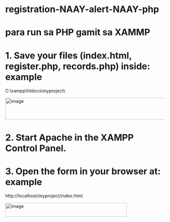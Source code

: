 # registration-NAAY-alert-NAAY-php

# para run sa PHP gamit sa XAMMP 

# 1. Save your files (index.html, register.php, records.php) inside: example
C:\xampp\htdocs\myproject\

<img width="584" height="69" alt="image" src="https://github.com/user-attachments/assets/d0f486ab-af4d-4f59-94e9-d5f4226e7fa5" />

# 2. Start Apache in the XAMPP Control Panel.
# 3. Open the form in your browser at: example
http://localhost/myproject/index.html

<img width="384" height="44" alt="image" src="https://github.com/user-attachments/assets/4eeb89b7-171d-4800-967c-46e48d107d3b" />




